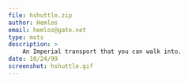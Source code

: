 ```yaml
---
file: hshuttle.zip
author: Hemlos
email: hemlos@gate.net
type: mots
description: >
    An Imperial transport that you can walk into.
date: 10/24/99
screenshot: hshuttle.gif
---
```

